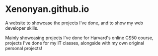 # Xenonyan.github.io

A website to showcase the projects I've done, and to show my web developer skills.

Mainly showcasing projects I've done for Harvard's online CS50 course, projects I've done for my IT classes, alongside with my own original personal projects!
